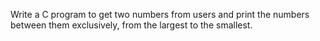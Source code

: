 Write a C program to get two numbers from users and print the numbers between them exclusively, from the largest to the smallest.
